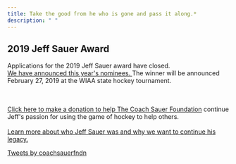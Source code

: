 ```yaml
---
title: Take the good from he who is gone and pass it along.* 
description: " " 
---
```


<article class="cf">
    <div class="fl w-120 w-50-ns tl">

<h2> 2019 Jeff Sauer Award </h2>

Applications for the 2019 Jeff Sauer award have closed. 
<a href = "news/2019-jeff-sauer-award-nominee-announcement/">  
We have announced this year's nominees. </a> 
The winner will be announced February 27, 2019 at the WIAA state hockey tournament.

<br><br>
<a href="http://2018dinner.givesmart.com">Click here to make a donation to help The 
Coach Sauer Foundation</a> continue Jeff's passion for using the game of hockey 
to help others.
<br><br>
<a href="about/js_bio/">Learn more about who Jeff Sauer was and why we want to continue his legacy.</a>

   </div>

   <div class="fr w-100 w-40-ns">

<a class="twitter-timeline" data-height="600" href="https://twitter.com/coachsauerfndn?ref_src=twsrc%5Etfw">Tweets by coachsauerfndn</a> <script async src="https://platform.twitter.com/widgets.js" charset="utf-8"></script>

   </div>
</article>
